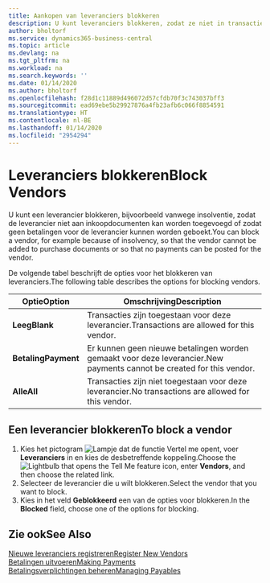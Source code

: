 ```yaml
---
title: Aankopen van leveranciers blokkeren
description: U kunt leveranciers blokkeren, zodat ze niet in transacties kunnen worden opgenomen, of alleen nieuwe betalingen aan hen blokkeren.
author: bholtorf
ms.service: dynamics365-business-central
ms.topic: article
ms.devlang: na
ms.tgt_pltfrm: na
ms.workload: na
ms.search.keywords: ''
ms.date: 01/14/2020
ms.author: bholtorf
ms.openlocfilehash: f28d1c11889d496072d57cfdb70f3c743037bff3
ms.sourcegitcommit: ead69ebe5b29927876a4fb23afb6c066f8854591
ms.translationtype: HT
ms.contentlocale: nl-BE
ms.lasthandoff: 01/14/2020
ms.locfileid: "2954294"
---
```

# <a name="block-vendors"></a><span data-ttu-id="b633c-103">Leveranciers blokkeren</span><span class="sxs-lookup"><span data-stu-id="b633c-103">Block Vendors</span></span>
<span data-ttu-id="b633c-104">U kunt een leverancier blokkeren, bijvoorbeeld vanwege insolventie, zodat de leverancier niet aan inkoopdocumenten kan worden toegevoegd of zodat geen betalingen voor de leverancier kunnen worden geboekt.</span><span class="sxs-lookup"><span data-stu-id="b633c-104">You can block a vendor, for example because of insolvency, so that the vendor cannot be added to purchase documents or so that no payments can be posted for the vendor.</span></span>

<span data-ttu-id="b633c-105">De volgende tabel beschrijft de opties voor het blokkeren van leveranciers.</span><span class="sxs-lookup"><span data-stu-id="b633c-105">The following table describes the options for blocking vendors.</span></span>  

|<span data-ttu-id="b633c-106">Optie</span><span class="sxs-lookup"><span data-stu-id="b633c-106">Option</span></span>|<span data-ttu-id="b633c-107">Omschrijving</span><span class="sxs-lookup"><span data-stu-id="b633c-107">Description</span></span>|  
|--------------------|------------|  
|<span data-ttu-id="b633c-108">**Leeg**</span><span class="sxs-lookup"><span data-stu-id="b633c-108">**Blank**</span></span>|<span data-ttu-id="b633c-109">Transacties zijn toegestaan voor deze leverancier.</span><span class="sxs-lookup"><span data-stu-id="b633c-109">Transactions are allowed for this vendor.</span></span>|
|<span data-ttu-id="b633c-110">**Betaling**</span><span class="sxs-lookup"><span data-stu-id="b633c-110">**Payment**</span></span>|<span data-ttu-id="b633c-111">Er kunnen geen nieuwe betalingen worden gemaakt voor deze leverancier.</span><span class="sxs-lookup"><span data-stu-id="b633c-111">New payments cannot be created for this vendor.</span></span>|  
|<span data-ttu-id="b633c-112">**Alle**</span><span class="sxs-lookup"><span data-stu-id="b633c-112">**All**</span></span>|<span data-ttu-id="b633c-113">Transacties zijn niet toegestaan voor deze leverancier.</span><span class="sxs-lookup"><span data-stu-id="b633c-113">No transactions are allowed for this vendor.</span></span>|  

## <a name="to-block-a-vendor"></a><span data-ttu-id="b633c-114">Een leverancier blokkeren</span><span class="sxs-lookup"><span data-stu-id="b633c-114">To block a vendor</span></span>  
1. <span data-ttu-id="b633c-115">Kies het pictogram ![Lampje dat de functie Vertel me opent](media/ui-search/search_small.png "Vertel me wat u wilt doen"), voer **Leveranciers** in en kies de desbetreffende koppeling.</span><span class="sxs-lookup"><span data-stu-id="b633c-115">Choose the ![Lightbulb that opens the Tell Me feature](media/ui-search/search_small.png "Tell me what you want to do") icon, enter **Vendors**, and then choose the related link.</span></span>
2. <span data-ttu-id="b633c-116">Selecteer de leverancier die u wilt blokkeren.</span><span class="sxs-lookup"><span data-stu-id="b633c-116">Select the vendor that you want to block.</span></span>
3. <span data-ttu-id="b633c-117">Kies in het veld **Geblokkeerd** een van de opties voor blokkeren.</span><span class="sxs-lookup"><span data-stu-id="b633c-117">In the **Blocked** field, choose one of the options for blocking.</span></span>

## <a name="see-also"></a><span data-ttu-id="b633c-118">Zie ook</span><span class="sxs-lookup"><span data-stu-id="b633c-118">See Also</span></span>  
[<span data-ttu-id="b633c-119">Nieuwe leveranciers registreren</span><span class="sxs-lookup"><span data-stu-id="b633c-119">Register New Vendors</span></span>](purchasing-how-register-new-vendors.md)  
[<span data-ttu-id="b633c-120">Betalingen uitvoeren</span><span class="sxs-lookup"><span data-stu-id="b633c-120">Making Payments</span></span>](payables-make-payments.md)  
[<span data-ttu-id="b633c-121">Betalingsverplichtingen beheren</span><span class="sxs-lookup"><span data-stu-id="b633c-121">Managing Payables</span></span>](payables-manage-payables.md)
